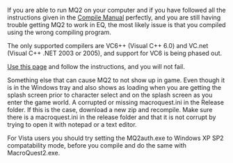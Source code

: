 If you are able to run MQ2 on your computer and if you have followed all the instructions given in the [Compile
Manual](https://macroquest2.com/includes/wassup/manual.php#compile) perfectly, and you are still having trouble
getting MQ2 to work in EQ, the most likely issue is that you compiled using the wrong compiling program.

The only supported compilers are VC6++ (Visual C++ 6.0) and VC.net (Visual C++ .NET 2003 or 2005), and support for VC6
is being phased out.

[Use this page](https://macroquest2.com/wiki/index.php/MacroQuest2:Compiling#Compiling_for_Free_with_VS2005_Express)
and follow the instructions, and you will not fail.

Something else that can cause MQ2 to not show up in game. Even though it is in the Windows tray and also shows as
loading when you are getting the splash screen prior to character select and on the splash screen as you enter the game
world. A corrupted or missing macroquest.ini in the Release folder. If this is the case, download a new zip and
recompile. Make sure there is a macroquest.ini in the release folder and that it is not corrupt by trying to open it
with notepad or a text editor.

For Vista users you should try setting the MQ2auth.exe to Windows XP SP2 compatability mode, before you compile and do
the same with MacroQuest2.exe.


